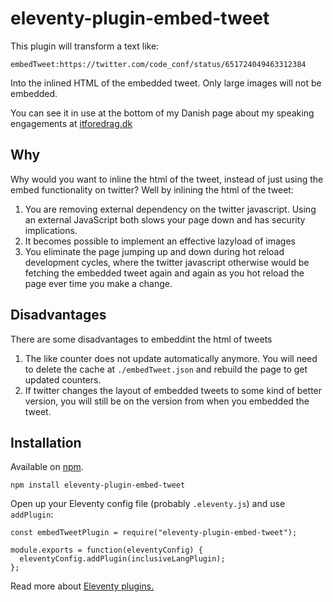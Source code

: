 # eleventy-plugin-embed-tweet

This plugin will transform a text like:

```
embedTweet:https://twitter.com/code_conf/status/651724049463312384
```

Into the inlined HTML of the embedded tweet. Only large images will not be embedded.

You can see it in use at the bottom of my Danish page about my speaking engagements at [itforedrag.dk](https://www.itforedrag.dk/)

## Why

Why would you want to inline the html of the tweet, instead of just using the embed functionality on twitter?
Well by inlining the html of the tweet:

1. You are removing external dependency on the twitter javascript. Using an external JavaScript both slows your page down and has security implications.
2. It becomes possible to implement an effective lazyload of images
3. You eliminate the page jumping up and down during hot reload development cycles, where the twitter javascript otherwise would be fetching the embedded tweet again and again as you hot reload the page ever time you make a change.

## Disadvantages

There are some disadvantages to embeddint the html of tweets

1. The like counter does not update automatically anymore. You will need to delete the cache at `./embedTweet.json` and rebuild the page to get updated counters.
2. If twitter changes the layout of embedded tweets to some kind of better version, you will still be on the version from when you embedded the tweet.

## Installation

Available on [npm](https://www.npmjs.com/package/eleventy-plugin-embed-tweet).

```
npm install eleventy-plugin-embed-tweet
```

Open up your Eleventy config file (probably `.eleventy.js`) and use `addPlugin`:

```
const embedTweetPlugin = require("eleventy-plugin-embed-tweet");

module.exports = function(eleventyConfig) {
  eleventyConfig.addPlugin(inclusiveLangPlugin);
};
```

Read more about [Eleventy plugins.](https://www.11ty.io/docs/plugins/)
